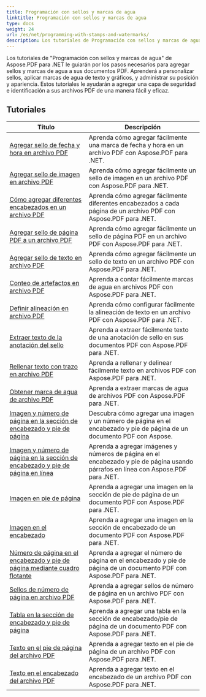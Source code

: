 ```yaml
---
title: Programación con sellos y marcas de agua
linktitle: Programación con sellos y marcas de agua
type: docs
weight: 24
url: /es/net/programming-with-stamps-and-watermarks/
description: Los tutoriales de Programación con sellos y marcas de agua de Aspose.PDF para .NET le enseñan cómo agregar elementos de seguridad y personalización a sus documentos PDF.
---
```


Los tutoriales de "Programación con sellos y marcas de agua" de Aspose.PDF para .NET le guiarán por los pasos necesarios para agregar sellos y marcas de agua a sus documentos PDF. Aprenderá a personalizar sellos, aplicar marcas de agua de texto y gráficos, y administrar su posición y apariencia. Estos tutoriales le ayudarán a agregar una capa de seguridad e identificación a sus archivos PDF de una manera fácil y eficaz.

## Tutoriales
| Título | Descripción |
| --- | --- | 
| [Agregar sello de fecha y hora en archivo PDF](./add-date-time-stamp/) | Aprenda cómo agregar fácilmente una marca de fecha y hora en un archivo PDF con Aspose.PDF para .NET. |  
| [Agregar sello de imagen en archivo PDF](./add-image-stamp/) | Aprenda cómo agregar fácilmente un sello de imagen en un archivo PDF con Aspose.PDF para .NET. |  
| [Cómo agregar diferentes encabezados en un archivo PDF](./adding-different-headers/) | Aprenda cómo agregar fácilmente diferentes encabezados a cada página de un archivo PDF con Aspose.PDF para .NET. |  
| [Agregar sello de página PDF a un archivo PDF](./add-pdf-page-stamp/) | Aprenda cómo agregar fácilmente un sello de página PDF en un archivo PDF con Aspose.PDF para .NET. |  
| [Agregar sello de texto en archivo PDF](./add-text-stamp/) | Aprenda cómo agregar fácilmente un sello de texto en un archivo PDF con Aspose.PDF para .NET. |  
| [Conteo de artefactos en archivo PDF](./counting-artifacts/) | Aprenda a contar fácilmente marcas de agua en archivos PDF con Aspose.PDF para .NET. |  
| [Definir alineación en archivo PDF](./define-alignment/) | Aprenda cómo configurar fácilmente la alineación de texto en un archivo PDF con Aspose.PDF para .NET. |  
| [Extraer texto de la anotación del sello](./extract-text-from-stamp-annotation/) | Aprenda a extraer fácilmente texto de una anotación de sello en sus documentos PDF con Aspose.PDF para .NET. |  
| [Rellenar texto con trazo en archivo PDF](./fill-stroke-text/) | Aprenda a rellenar y delinear fácilmente texto en archivos PDF con Aspose.PDF para .NET. |  
| [Obtener marca de agua de archivo PDF](./get-watermark/) | Aprenda a extraer marcas de agua de archivos PDF con Aspose.PDF para .NET. |  
| [Imagen y número de página en la sección de encabezado y pie de página](./image-and-page-number-in-header-footer-section/) | Descubra cómo agregar una imagen y un número de página en el encabezado y pie de página de un documento PDF con Aspose. |  
| [Imagen y número de página en la sección de encabezado y pie de página en línea](./image-and-page-number-in-header-footer-section-inline/) | Aprenda a agregar imágenes y números de página en el encabezado y pie de página usando párrafos en línea con Aspose.PDF para .NET. |  
| [Imagen en pie de página](./image-in-footer/) | Aprenda a agregar una imagen en la sección de pie de página de un documento PDF con Aspose.PDF para .NET. |  
| [Imagen en el encabezado](./image-in-header/) | Aprenda a agregar una imagen en la sección de encabezado de un documento PDF con Aspose.PDF para .NET. |  
| [Número de página en el encabezado y pie de página mediante cuadro flotante](./page-number-in-header-footer-using-floating-box/) | Aprenda a agregar el número de página en el encabezado y pie de página de un documento PDF con Aspose.PDF para .NET. |  
| [Sellos de número de página en archivo PDF](./page-number-stamps/) | Aprenda a agregar sellos de número de página en un archivo PDF con Aspose.PDF para .NET. |  
| [Tabla en la sección de encabezado y pie de página](./table-in-header-footer-section/) | Aprenda a agregar una tabla en la sección de encabezado/pie de página de un documento PDF con Aspose.PDF para .NET. |  
| [Texto en el pie de página del archivo PDF](./text-in-footer/) | Aprenda a agregar texto en el pie de página de un archivo PDF con Aspose.PDF para .NET. |  
| [Texto en el encabezado del archivo PDF](./text-in-header/) | Aprenda a agregar texto en el encabezado de un archivo PDF con Aspose.PDF para .NET. |  